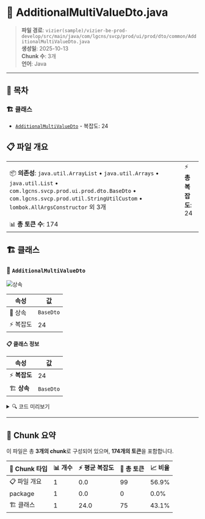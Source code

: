 # 📄 AdditionalMultiValueDto.java

> **파일 경로**: `vizier(sample)/vizier-be-prod-develop/src/main/java/com/lgcns/svcp/prod/ui/prod/dto/common/AdditionalMultiValueDto.java`  
> **생성일**: 2025-10-13  
> **Chunk 수**: 3개  
> **언어**: Java
---

## 📑 목차

### 🏗️ 클래스
- [`AdditionalMultiValueDto`](#class-additionalmultivaluedto) - 복잡도: 24

## 📋 파일 개요

| | |
|--|--|
| 📦 **의존성**: `java.util.ArrayList` • `java.util.Arrays` • `java.util.List` • `com.lgcns.svcp.prod.ui.prod.dto.BaseDto` • `com.lgcns.svcp.prod.util.StringUtilCustom` • `lombok.AllArgsConstructor` 외 3개 | ⚡ **총 복잡도**: 24 |
| 📊 **총 토큰 수**: 174 |  |



## 🏗️ 클래스

### <a id="class-additionalmultivaluedto"></a>🎯 `AdditionalMultiValueDto`

![상속](https://img.shields.io/badge/상속-1개-blue)

| 속성 | 값 |
|------|----|
| 🧬 상속 | `BaseDto` |
| ⚡ 복잡도 | 24 |



#### 📋 클래스 정보

| 속성 | 값 |
|------|----|
| ⚡ **복잡도** | 24 || 📍 **라인 범위** | 19-19 |
| 🏗️ **상속** | `BaseDto` || 🏷️ **태그** | `class, java` |

<details>
<summary>🔍 코드 미리보기</summary>

```java
public class AdditionalMultiValueDto extends BaseDto {
    private String objUuid;
    private String attrUuid;
    private int attrSeq;
    private String attrVal;

    public static List<AdditionalMultiValueDto> parseVals(String objUuid, String attrUuid, String attrVals) {
        if (StringUtilCustom.isEmpty(attrVals) || "[]".equals(attrVals)) {
            return null;
        }
        List<String> multiValue = Arrays.stream(attrVals.replaceAll("[\"\\[\\]]", "").split(",")).toList();
        List<AdditionalMultiValueDto> result = new ArrayList<>();
        if (!multiValue.isEmpty()) {
            for (int i = 0; i < multiValue.size(); i++) {
                AdditionalMultiValueDto dto = new AdditionalMultiValueDto();
                dto.setObjUuid(objUuid);
                dto.setAttr...
```

**Chunk 정보**
- 🆔 **ID**: `e4006ef13bf8`
- 📍 **라인**: 19-19
- 📊 **토큰**: 75
- 🏷️ **태그**: `class, java`

</details>

---





## 🧩 Chunk 요약

이 파일은 총 **3개의 chunk**로 구성되어 있으며, **174개의 토큰**을 포함합니다.

| 🧩 Chunk 타입 | 📊 개수 | ⚡ 평균 복잡도 | 📝 총 토큰 | 📈 비율 |
|---------------|--------|-------------|----------|--------|
| 📋 파일 개요 | 1 | 0.0 | 99 | 56.9% |
| package | 1 | 0.0 | 0 | 0.0% |
| 🏗️ 클래스 | 1 | 24.0 | 75 | 43.1% |

